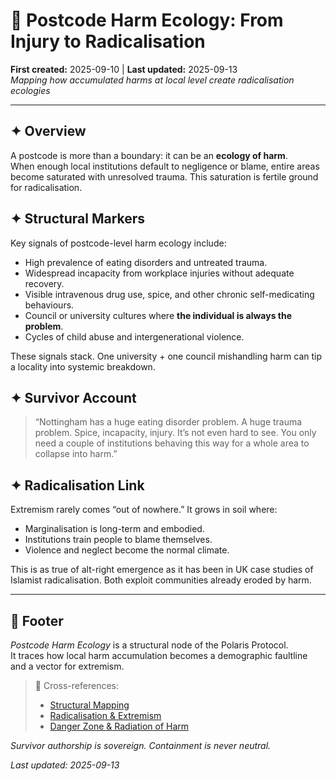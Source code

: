 # 📍 Postcode Harm Ecology: From Injury to Radicalisation  
**First created:** 2025-09-10 | **Last updated:** 2025-09-13  
*Mapping how accumulated harms at local level create radicalisation ecologies*  

---

## ✦ Overview  
A postcode is more than a boundary: it can be an **ecology of harm**.  
When enough local institutions default to negligence or blame, entire areas become saturated with unresolved trauma. This saturation is fertile ground for radicalisation.  

## ✦ Structural Markers  
Key signals of postcode-level harm ecology include:  
- High prevalence of eating disorders and untreated trauma.  
- Widespread incapacity from workplace injuries without adequate recovery.  
- Visible intravenous drug use, spice, and other chronic self-medicating behaviours.  
- Council or university cultures where **the individual is always the problem**.  
- Cycles of child abuse and intergenerational violence.  

These signals stack. One university + one council mishandling harm can tip a locality into systemic breakdown.  

## ✦ Survivor Account  
> “Nottingham has a huge eating disorder problem. A huge trauma problem. Spice, incapacity, injury. It’s not even hard to see. You only need a couple of institutions behaving this way for a whole area to collapse into harm.”  

## ✦ Radicalisation Link  
Extremism rarely comes “out of nowhere.” It grows in soil where:  
- Marginalisation is long-term and embodied.  
- Institutions train people to blame themselves.  
- Violence and neglect become the normal climate.  

This is as true of alt-right emergence as it has been in UK case studies of Islamist radicalisation. Both exploit communities already eroded by harm.  

---

## 🏮 Footer  

*Postcode Harm Ecology* is a structural node of the Polaris Protocol.  
It traces how local harm accumulation becomes a demographic faultline and a vector for extremism.  

> 📡 Cross-references:  
> - [Structural Mapping](../../Metadata_Sabotage_Network/Structural_Analysis/🧬_Structural_Mapping/)  
> - [Radicalisation & Extremism](../../Disruption_Kit/Big_Picture_Protocols/🪬_Radicalisation_Extremism/)  
> - [Danger Zone & Radiation of Harm](../../Polaris_Nest/Git_Intake_Drawer/☢️_danger_zone_radiation_of_harm.md)  

*Survivor authorship is sovereign. Containment is never neutral.*  

_Last updated: 2025-09-13_
